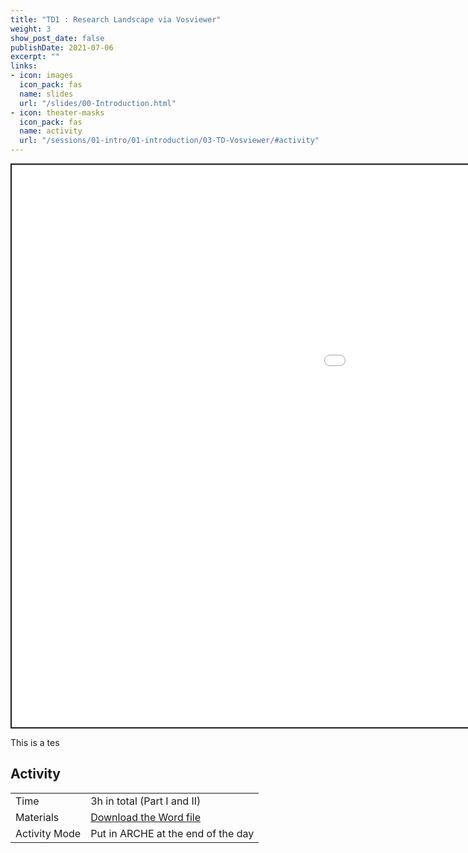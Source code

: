 ```yaml
---
title: "TD1 : Research Landscape via Vosviewer"
weight: 3
show_post_date: false
publishDate: 2021-07-06
excerpt: ""
links:
- icon: images
  icon_pack: fas
  name: slides
  url: "/slides/00-Introduction.html"
- icon: theater-masks
  icon_pack: fas
  name: activity
  url: "/sessions/01-intro/01-introduction/03-TD-Vosviewer/#activity"
---
```


<script src="{{< blogdown/postref >}}index_files/clipboard/clipboard.min.js"></script>
<link href="{{< blogdown/postref >}}index_files/xaringanExtra-clipboard/xaringanExtra-clipboard.css" rel="stylesheet" />
<script src="{{< blogdown/postref >}}index_files/xaringanExtra-clipboard/xaringanExtra-clipboard.js"></script>
<script>window.xaringanExtraClipboard(null, {"button":"Copy Code","success":"Copied!","error":"Press Ctrl+C to Copy"})</script>
<script src="{{< blogdown/postref >}}index_files/fitvids/fitvids.min.js"></script>
<div class="shareagain" style="min-width:300px;margin:1em auto;" data-exeternal="1">
<iframe src="/slides/00-Introduction.html" width="1600" height="900" style="border:2px solid currentColor;" loading="lazy" allowfullscreen></iframe>
<script>fitvids('.shareagain', {players: 'iframe'});</script>
</div>

This is a tes

## Activity

<div class="activity-table">

|               |                                                        |
|:--------------|:-------------------------------------------------------|
| Time          | 3h in total (Part I and II)                            |
| Materials     | [Download the Word file](/TD/day-01/01-Vosviewer.docx) |
| Activity Mode | Put in ARCHE at the end of the day                     |

</div>
